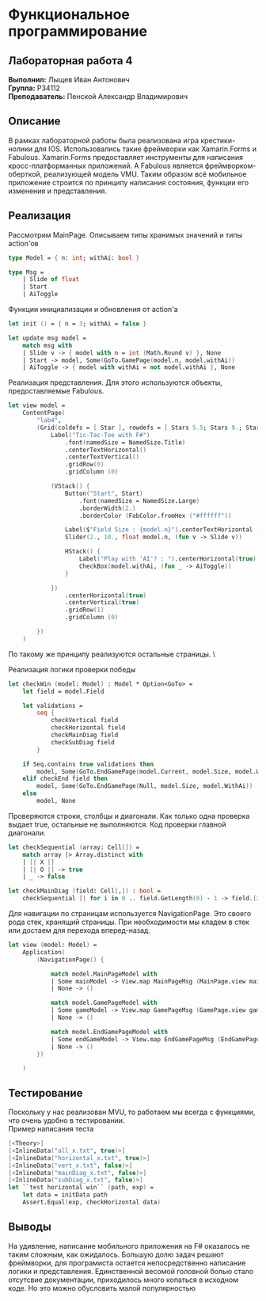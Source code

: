 # Функциональное программирование
## Лабораторная работа 4

**Выполнил:** Лыщев Иван Антонович \
**Группа:** P34112 \
**Преподаватель:** Пенской Александр Владимирович

## Описание
В рамках лабораторной работы была реализована игра крестики-нолики для IOS.
Использовались такие фреймворки как Xamarin.Forms и Fabulous.
Xamarin.Forms предоставляет инструменты для написания кросс-платформанных приложений.
А Fabulous является фреймворком-оберткой, реализующей модель VMU. Таким образом всё мобильное
приложение строится по принципу написания состояния, функции его изменения и представления.

## Реализация
Рассмотрим MainPage. 
Описываем типы хранимых значений и типы action'ов
```fsharp
type Model = { n: int; withAi: bool }

type Msg =
    | Slide of float
    | Start
    | AiToggle
```
Функции инициализации и обновления от action'а
```fsharp
let init () = { n = 3; withAi = false }

let update msg model =
    match msg with
    | Slide v -> { model with n = int (Math.Round v) }, None
    | Start -> model, Some(GoTo.GamePage(model.n, model.withAi))
    | AiToggle -> { model with withAi = not model.withAi }, None
```
Реализация представления. Для этого используются объекты, предоставляемые Fabulous.
```fsharp
let view model =
    ContentPage(
        "lab4",
        (Grid(coldefs = [ Star ], rowdefs = [ Stars 5.5; Stars 9.; Stars 5. ]) {
            Label("Tic-Tac-Toe with F#")
                .font(namedSize = NamedSize.Title)
                .centerTextHorizontal()
                .centerTextVertical()
                .gridRow(0)
                .gridColumn (0)

            (VStack() {
                Button("Start", Start)
                    .font(namedSize = NamedSize.Large)
                    .borderWidth(2.)
                    .borderColor (FabColor.fromHex ("#ffffff"))

                Label($"Field Size : {model.n}").centerTextHorizontal ()
                Slider(2., 10., float model.n, (fun v -> Slide v))

                HStack() {
                    Label("Play with 'AI'? : ").centerHorizontal(true).centerTextVertical ()
                    CheckBox(model.withAi, (fun _ -> AiToggle))
                }

            })
                .centerHorizontal(true)
                .centerVertical(true)
                .gridRow(1)
                .gridColumn (0)

        })
    )
```
По такому же принципу реализуются остальные страницы. \

Реализация логики проверки победы
```fsharp
let checkWin (model: Model) : Model * Option<GoTo> =
    let field = model.Field

    let validations =
        seq {
            checkVertical field
            checkHorizontal field
            checkMainDiag field
            checkSubDiag field
        }

    if Seq.contains true validations then
        model, Some(GoTo.EndGamePage(model.Current, model.Size, model.WithAi))
    elif checkEnd field then
        model, Some(GoTo.EndGamePage(Null, model.Size, model.WithAi))
    else
        model, None
```
Проверяются строки, столбцы и диагонали. Как только одна проверка выдает true, остальные не выполняются.
Код проверки главной диагонали.
```fsharp
let checkSequential (array: Cell[]) =
    match array |> Array.distinct with
    | [| X |]
    | [| O |] -> true
    | _ -> false

let checkMainDiag (field: Cell[,]) : bool =
    checkSequential [| for i in 0 .. field.GetLength(0) - 1 -> field.[i, i] |]
```

Для навигации по страницам используется NavigationPage. Это своего рода стек, хранящий страницы. При необходимости мы кладем в стек или достаем для перехода вперед-назад.
```fsharp
let view (model: Model) =
    Application(
        (NavigationPage() {

            match model.MainPageModel with
            | Some mainModel -> View.map MainPageMsg (MainPage.view mainModel)
            | None -> ()

            match model.GamePageModel with
            | Some gameModel -> View.map GamePageMsg (GamePage.view gameModel)
            | None -> ()

            match model.EndGamePageModel with
            | Some endGameModel -> View.map EndGamePageMsg (EndGamePage.view endGameModel)
            | None -> ()
        })

    )
```
## Тестирование 
Поскольку у нас реализован MVU, то работаем мы всегда с функциями, что очень удобно в тестировании. \
Пример написания теста 
```fsharp
[<Theory>]
[<InlineData("all_x.txt", true)>]
[<InlineData("horizontal_x.txt", true)>]
[<InlineData("vert_x.txt", false)>]
[<InlineData("mainDiag_x.txt", false)>]
[<InlineData("subDiag_x.txt", false)>]
let ``test horizontal win`` (path, exp) =
    let data = initData path
    Assert.Equal(exp, checkHorizontal data)
```

## Выводы
На удивление, написание мобильного приложения на F# оказалось не таким сложным, как ожидалось.
Большую долю задач решают фреймворки, для програмиста остается непосредственно написание логики и представления. 
Единственной весомой головной болью стало отсутсвие документации, приходилось много копаться в исходном коде. Но это можно обусловить малой популярностью 